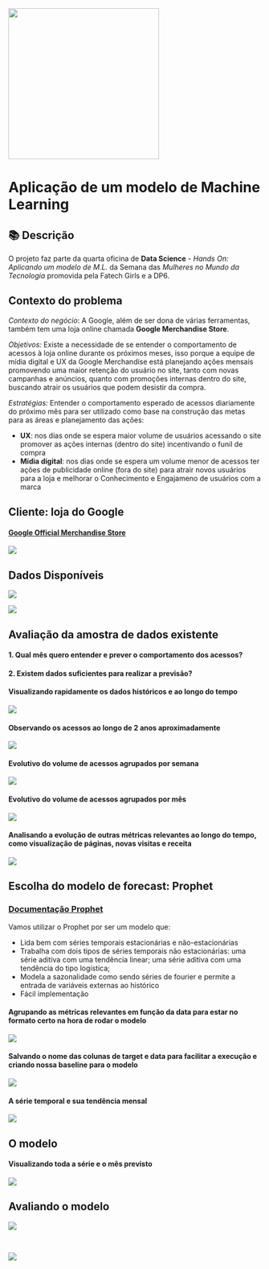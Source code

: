 <img src="https://uploaddeimagens.com.br/images/003/534/518/original/Sem_t%C3%ADtulo.png?1636732351" width="300"/>

# Aplicação de um modelo de Machine Learning

## 📚  Descrição

O projeto faz parte da quarta oficina de **Data Science** - *Hands On: Aplicando um modelo de M.L.* da Semana das *Mulheres no Mundo da Tecnologia* promovida pela Fatech Girls e a DP6.

## Contexto do problema

*Contexto do negócio*: A Google, além de ser dona de várias ferramentas, também tem uma loja online chamada **Google Merchandise Store**. 

*Objetivos:* Existe a necessidade de se entender o comportamento de acessos à loja online durante os próximos meses, isso porque a equipe de mídia digital e UX da Google Merchandise está planejando ações mensais promovendo uma maior retenção do usuário no site, tanto com novas campanhas e anúncios, quanto com promoções internas dentro do site, buscando atrair os usuários que podem desistir da compra.

*Estratégias:* Entender o comportamento esperado de acessos diariamente do próximo mês para ser utilizado como base na construção das metas para as áreas e planejamento das ações:


- **UX**: nos dias onde se espera maior volume de usuários acessando o site promover as ações internas (dentro do site) incentivando o funil de compra
- **Mídia digital**: nos dias onde se espera um volume menor de acessos ter ações de publicidade online (fora do site) para atrair novos usuários para a loja e melhorar o Conhecimento e Engajameno de usuários com a marca 

## Cliente: loja do Google

#### [Google Official Merchandise Store](https://www.googlemerchandisestore.com/)

![](https://uploaddeimagens.com.br/images/003/534/314/original/google.png?1636726817)

## Dados Disponíveis

![](https://uploaddeimagens.com.br/images/003/534/327/original/google.png?1636727111)

![](https://uploaddeimagens.com.br/images/003/534/338/original/google.png?1636727265)

## Avaliação da amostra de dados existente

#### 1. Qual mês quero entender e prever o comportamento dos acessos?
#### 2. Existem dados suficientes para realizar a previsão?

#### Visualizando rapidamente os dados históricos e ao longo do tempo

![](https://uploaddeimagens.com.br/images/003/534/347/original/google.png?1636727497)

#### Observando os acessos ao longo de 2 anos aproximadamente

![](https://uploaddeimagens.com.br/images/003/534/351/original/google.png?1636727604)

#### Evolutivo do volume de acessos agrupados por semana

![](https://uploaddeimagens.com.br/images/003/534/356/original/google.png?1636727701)

#### Evolutivo do volume de acessos agrupados por mês

![](https://uploaddeimagens.com.br/images/003/534/366/original/google.png?1636727811)

#### Analisando a evolução de outras métricas relevantes ao longo do tempo, como visualização de páginas, novas visitas e receita

![](https://uploaddeimagens.com.br/images/003/534/376/original/google.png?1636727915)


## Escolha do modelo de forecast: **Prophet**

### [Documentação Prophet](https://facebook.github.io/prophet/docs/installation.html#python)

Vamos utilizar o Prophet por ser um modelo que:  

*   Lida bem com séries temporais estacionárias e não-estacionárias 
*   Trabalha com dois tipos de séries temporais não estacionárias: uma série aditiva com uma tendência linear; uma série aditiva com uma tendência do tipo logística;
*   Modela a sazonalidade como sendo séries de fourier e permite a entrada de variáveis externas ao histórico
*   Fácil implementação

#### Agrupando as métricas relevantes em função da data para estar no formato certo na hora de rodar o modelo

![](https://uploaddeimagens.com.br/images/003/534/411/original/google.png?1636728383)

#### Salvando o nome das colunas de target e data para facilitar a execução e criando nossa baseline para o modelo

![](https://uploaddeimagens.com.br/images/003/534/420/original/google.png?1636728489)

#### A série temporal e sua tendência mensal

![](https://uploaddeimagens.com.br/images/003/534/472/original/google.png?1636730376)

## O modelo

#### Visualizando toda a série e o mês previsto

![](https://uploaddeimagens.com.br/images/003/534/481/original/google.png?1636730730)

## Avaliando o modelo

![](https://uploaddeimagens.com.br/images/003/534/484/original/google.png?1636730881)


&nbsp;


<a href="https://www.linkedin.com/in/claudia-nogueira-dos-anjos-b71726215/" target="_blank">
        <img src="https://img.shields.io/badge/claudiaanjos-%230077B5.svg?&style=for-the-badge&logo=linkedin&logoColor=white&link=mailto:https://www.linkedin.com/in/claudia-nogueira-dos-anjos-093407180/">
</a>